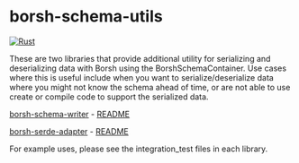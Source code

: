 # borsh-schema-utils

[![Rust](https://github.com/wkennedy/borsh-schema-utils/actions/workflows/rust.yml/badge.svg)](https://github.com/wkennedy/borsh-schema-utils/actions/workflows/rust.yml)

These are two libraries that provide additional utility for serializing and deserializing data with Borsh using the
BorshSchemaContainer. Use cases where this is useful include when you want to serialize/deserialize data where you might
not know the schema ahead of time, or are not able to use create or compile code to support the serialized data.

[borsh-schema-writer](./borsh-schema-writer/) - [README](./borsh-schema-writer/README.md)


[borsh-serde-adapter](./borsh-serde-adapter/) - [README](./borsh-serde-adapter/README.md)


For example uses, please see the integration_test files in each library.